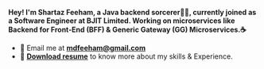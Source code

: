 **Hey! I'm Shartaz Feeham, a Java backend sorcerer🧙‍♂️, currently joined as a Software Engineer at BJIT Limited. Working on microservices like Backend for Front-End (BFF) & Generic Gateway (GG) Microservices.☕** 
  
- 📧 Email me at **mdfeeham@gmail.com** 
- 📑 **[Download resume](https://drive.google.com/file/d/1PNKHsnP7WL1qO8Wl6ERjPzeaHIGupeh2/view?usp=share_link)** to know more about my skills & Experience. 

